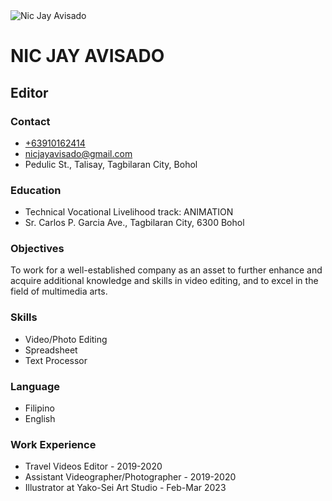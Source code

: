 <!DOCTYPE html>
<html lang="en">
<head>
    <meta charset="UTF-8">
    <meta name="viewport" content="width=device-width, initial-scale=1.0">
    <title>Nic Jay Avisado - Portfolio</title>
    <link rel="stylesheet" href="styles.css">
    <link href="https://fonts.googleapis.com/css2?family=Inter:wght@400;600;700&display=swap" rel="stylesheet">
</head>
<body>
    <div class="container">
        <div class="header">
            <div class="profile-picture">
                <img src="your-profile-picture.jpg" alt="Nic Jay Avisado">
            </div>
            <div class="header-content">
                <h1>NIC JAY AVISADO</h1>
                <h2>Editor</h2>
            </div>
        </div>
        <div class="main-content">
            <div class="left-column">
                <div class="contact">
                    <h3>Contact</h3>
                    <ul>
                        <li><a href="tel:+63910162414">+63910162414</a></li>
                        <li><a href="mailto:nicjayavisado@gmail.com">nicjayavisado@gmail.com</a></li>
                        <li>Pedulic St., Talisay, Tagbilaran City, Bohol</li>
                    </ul>
                </div>
                <div class="education">
                    <h3>Education</h3>
                    <ul>
                        <li>Technical Vocational Livelihood track: ANIMATION</li>
                        <li>Sr. Carlos P. Garcia Ave., Tagbilaran City, 6300 Bohol</li>
                    </ul>
                </div>
            </div>
            <div class="right-column">
                <div class="objective">
                    <h3>Objectives</h3>
                    <p>To work for a well-established company as an asset to further enhance and acquire additional knowledge and skills in video editing, and to excel in the field of multimedia arts.</p>
                </div>
                <div class="skills">
                    <h3>Skills</h3>
                    <ul>
                        <li>Video/Photo Editing</li>
                        <li>Spreadsheet</li>
                        <li>Text Processor</li>
                    </ul>
                </div>
                <div class="language">
                    <h3>Language</h3>
                    <ul>
                        <li>Filipino</li>
                        <li>English</li>
                    </ul>
                </div>
                <div class="experience">
                    <h3>Work Experience</h3>
                    <ul>
                        <li>Travel Videos Editor - 2019-2020</li>
                        <li>Assistant Videographer/Photographer - 2019-2020</li>
                        <li>Illustrator at Yako-Sei Art Studio - Feb-Mar 2023</li>
                    </ul>
                </div>
            </div>
        </div>
    </div>
</body>
</html>
